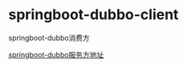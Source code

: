 # springboot-dubbo-client
springboot-dubbo消费方

[springboot-dubbo服务方地址](https://github.com/VerletKing/springboot-dubbo)